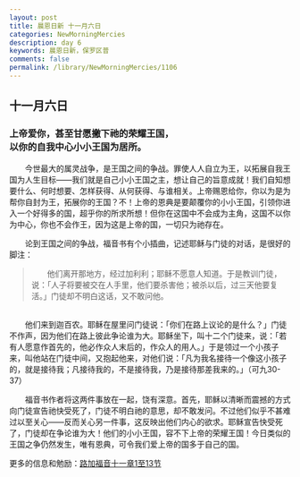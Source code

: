 ```yaml
---
layout: post
title: 晨恩日新 十一月六日
categories: NewMorningMercies
description: day 6
keywords: 晨恩日新，保罗区普
comments: false
permalink: /library/NewMorningMercies/1106
---
```


## 十一月六日

### 上帝爱你，甚至甘愿撇下祂的荣耀王国， <br> 以你的自我中心小小王国为居所。

&emsp;&emsp;今世最大的属灵战争，是王国之间的争战。罪使人人自立为王，以拓展自我王国为人生目标——我们就是自己小小王国之主，想让自己的旨意成就！我们自知想要什么、何时想要、怎样获得、从何获得、与谁相关。上帝赐恩给你，你以为是为帮你自封为王，拓展你的王国？不！上帝的恩典是要颠覆你的小小王国，引领你进入一个好得多的国，超乎你的所求所想！但你在这国中不会成为主角，这国不以你为中心，你也不会作王，因为这是上帝的国，一切只为祂存在。

&emsp;&emsp;论到王国之间的争战，福音书有个小插曲，记述耶稣与门徒的对话，是很好的脚注：

> &emsp;&emsp;他们离开那地方，经过加利利；耶稣不愿意人知道。于是教训门徒，说：「人子将要被交在人手里，他们要杀害他；被杀以后，过三天他要复活。」门徒却不明白这话，又不敢问他。
<br>
&emsp;&emsp;他们来到迦百农。耶稣在屋里问门徒说：「你们在路上议论的是什么？」门徒不作声，因为他们在路上彼此争论谁为大。耶稣坐下，叫十二个门徒来，说：「若有人愿意作首先的，他必作众人末后的，作众人的用人。」于是领过一个小孩子来，叫他站在门徒中间，又抱起他来，对他们说：「凡为我名接待一个像这小孩子的，就是接待我；凡接待我的，不是接待我，乃是接待那差我来的。」（可九30-37）

&emsp;&emsp;福音书作者将这两件事放在一起，饶有深意。首先，耶稣以清晰而震撼的方式向门徒宣告祂快受死了，门徒不明白祂的意思，却不敢发问。不过他们似乎不甚难过以至关心——反而关心另一件事，这反映出他们内心的欲求。耶稣宣告快受死了，门徒却在争论谁为大！他们的小小王国，容不下上帝的荣耀王国！今日类似的王国之争仍然发生，唯有恩典，可令我们爱上帝的国多于自己的国。

更多的信息和勉励：[路加福音十一章1至13节]()
